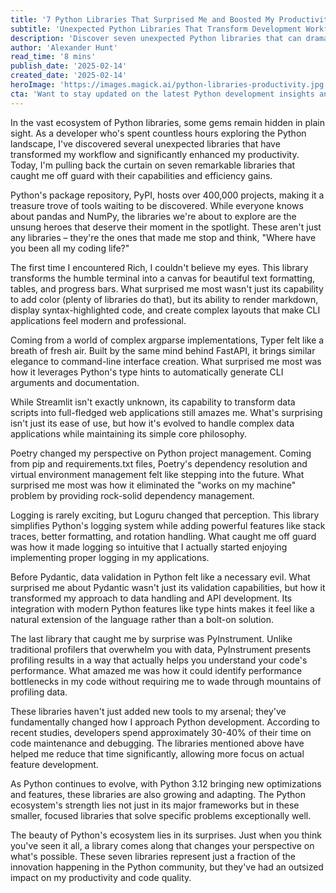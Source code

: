 ```yaml
---
title: '7 Python Libraries That Surprised Me and Boosted My Productivity'
subtitle: 'Unexpected Python Libraries That Transform Development Workflow'
description: 'Discover seven unexpected Python libraries that can dramatically improve your development workflow and productivity. From beautiful terminal outputs with Rich to intuitive CLI creation with Typer, these tools represent the hidden gems of Python\'s ecosystem. Learn how these libraries can transform your coding experience and reduce development time.'
author: 'Alexander Hunt'
read_time: '8 mins'
publish_date: '2025-02-14'
created_date: '2025-02-14'
heroImage: 'https://images.magick.ai/python-libraries-productivity.jpg'
cta: 'Want to stay updated on the latest Python development insights and productivity tools? Follow MagickAI on LinkedIn for regular tips, tricks, and discoveries that can enhance your development workflow.'
---
```


In the vast ecosystem of Python libraries, some gems remain hidden in plain sight. As a developer who's spent countless hours exploring the Python landscape, I've discovered several unexpected libraries that have transformed my workflow and significantly enhanced my productivity. Today, I'm pulling back the curtain on seven remarkable libraries that caught me off guard with their capabilities and efficiency gains.

Python's package repository, PyPI, hosts over 400,000 projects, making it a treasure trove of tools waiting to be discovered. While everyone knows about pandas and NumPy, the libraries we're about to explore are the unsung heroes that deserve their moment in the spotlight. These aren't just any libraries – they're the ones that made me stop and think, "Where have you been all my coding life?"

The first time I encountered Rich, I couldn't believe my eyes. This library transforms the humble terminal into a canvas for beautiful text formatting, tables, and progress bars. What surprised me most wasn't just its capability to add color (plenty of libraries do that), but its ability to render markdown, display syntax-highlighted code, and create complex layouts that make CLI applications feel modern and professional.

Coming from a world of complex argparse implementations, Typer felt like a breath of fresh air. Built by the same mind behind FastAPI, it brings similar elegance to command-line interface creation. What surprised me most was how it leverages Python's type hints to automatically generate CLI arguments and documentation.

While Streamlit isn't exactly unknown, its capability to transform data scripts into full-fledged web applications still amazes me. What's surprising isn't just its ease of use, but how it's evolved to handle complex data applications while maintaining its simple core philosophy.

Poetry changed my perspective on Python project management. Coming from pip and requirements.txt files, Poetry's dependency resolution and virtual environment management felt like stepping into the future. What surprised me most was how it eliminated the "works on my machine" problem by providing rock-solid dependency management.

Logging is rarely exciting, but Loguru changed that perception. This library simplifies Python's logging system while adding powerful features like stack traces, better formatting, and rotation handling. What caught me off guard was how it made logging so intuitive that I actually started enjoying implementing proper logging in my applications.

Before Pydantic, data validation in Python felt like a necessary evil. What surprised me about Pydantic wasn't just its validation capabilities, but how it transformed my approach to data handling and API development. Its integration with modern Python features like type hints makes it feel like a natural extension of the language rather than a bolt-on solution.

The last library that caught me by surprise was PyInstrument. Unlike traditional profilers that overwhelm you with data, PyInstrument presents profiling results in a way that actually helps you understand your code's performance. What amazed me was how it could identify performance bottlenecks in my code without requiring me to wade through mountains of profiling data.

These libraries haven't just added new tools to my arsenal; they've fundamentally changed how I approach Python development. According to recent studies, developers spend approximately 30-40% of their time on code maintenance and debugging. The libraries mentioned above have helped me reduce that time significantly, allowing more focus on actual feature development.

As Python continues to evolve, with Python 3.12 bringing new optimizations and features, these libraries are also growing and adapting. The Python ecosystem's strength lies not just in its major frameworks but in these smaller, focused libraries that solve specific problems exceptionally well.

The beauty of Python's ecosystem lies in its surprises. Just when you think you've seen it all, a library comes along that changes your perspective on what's possible. These seven libraries represent just a fraction of the innovation happening in the Python community, but they've had an outsized impact on my productivity and code quality.